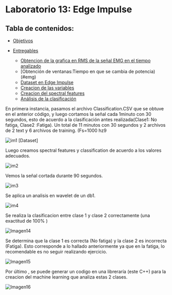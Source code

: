 # Laboratorio 13: Edge Impulse

## Tabla de contenidos:
* [Objetivos](#objetivos)
* [Entregables](#entregable)
 
  * [Obtencion de la grafica en RMS de la señal EMG en el tiempo analizado ](#emg)
  * [Obtención de ventanas:Tiempo en que se cambia de potencia)(#emg)
  * [Dataset en Edge Impulse ](#emg)
  * [Creacion de las variables](#explicación-emg)
  * [Creacion del spectral features  ](#emg)
  * [Análisis de la clasificación](#explicación-emg)

En primera instancia, pasamos el archivo Classification.CSV que se obtuve en el anterior código, y luego cortamos la señal cada 1minuto  con 30 segundos, esto de acuerdo a la clasificación antes realizada(Clase1: No fatiga, Clase2 :Fatiga). Un total de 11 minutos con 30 segundos y 2 archivos de 2 text y 6 archivos de training.  (Fs=1000 hz9


![im1](https://github.com/arianacarbajal/ISB_Grupo3/assets/89601813/d2ae3593-5cf4-4405-909f-3fa8d5c00884)
[Dataset]

Luego creamos spectral features y classification de acuerdo a los valores adecuados.


![im2](https://github.com/arianacarbajal/ISB_Grupo3/assets/89601813/13379ae2-90ff-4b91-b304-1b28d4e99ff9)

Vemos la señal cortada durante 90 segundos.

![im3](https://github.com/arianacarbajal/ISB_Grupo3/assets/89601813/31feb7b6-5913-4d85-bae5-963614d5e033)


Se aplica un analisis en wavelet de un db1.

![im4](https://github.com/arianacarbajal/ISB_Grupo3/assets/89601813/687467f7-d1e4-4001-9989-04cbfe5f2faf)

Se realiza la clasificacion entre clase 1 y clase 2 correctamente (una exactitud de 100% )

![Imagen14](https://github.com/arianacarbajal/ISB_Grupo3/assets/89601813/471e5600-7ec4-443a-99df-6f0b0bb90481)

Se determina que la clase 1 es correcta (No fatiga) y la clase 2 es incorrecta (Fatiga). Esto corresponde a lo hallado anteriormente ya que en la fatiga, lo recomendable es no seguir realizando ejercicio.

![Imagen15](https://github.com/arianacarbajal/ISB_Grupo3/assets/89601813/ef429f47-683c-4206-897a-97779a3a8269)

Por último , se puede generar un codigo en una libreraría (este C++) para la creacion del machine learning que analiza estas 2 clases.

![Imagen16](https://github.com/arianacarbajal/ISB_Grupo3/assets/89601813/669b660b-7f7d-4c5f-9f4b-4caf52d722f3)
